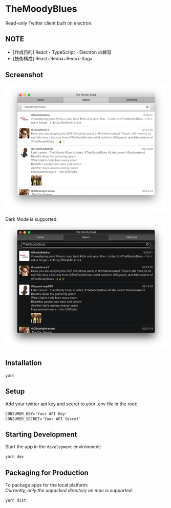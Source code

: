 # TheMoodyBlues

Read-only Twitter client built on electron.

## NOTE

- [作成目的] React・TypeScript・Electron の練習
- [技術構成] React+Redux+Redux-Saga

## Screenshot

![lightmode](/readme/lightmode.png)

Dark Mode is supported.
![darkmode](/readme/darkmode.png)

## Installation

```bash
yarn
```


## Setup

Add your twitter api key and secret to your .env file in the root:
```
CONSUMER_KEY='Your API Key'
CONSUMER_SECRET='Your API Secret'
```


## Starting Development

Start the app in the `development` environment:
```bash
yarn dev
```


## Packaging for Production

To package apps for the local platform:<br>
*Currently, only the unpacked directory on mac is supported.*
```bash
yarn dist
```
